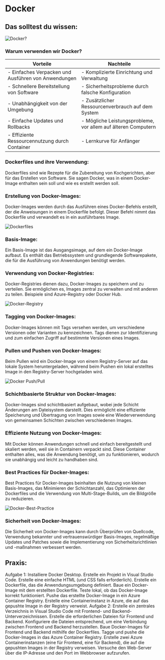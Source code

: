 # Docker

## Das solltest du wissen:
![Docker?](https://i.ibb.co/F6M0yLK/dockerize-your-application-for-easy-deployment-and-scaling.png)
### Warum verwenden wir Docker?
| Vorteile                                            | Nachteile                                                               |
|-----------------------------------------------------|-------------------------------------------------------------------------|
| - Einfaches Verpacken und Ausführen von Anwendungen | - Komplizierte Einrichtung und Verwaltung                              |
| - Schnellere Bereitstellung von Software            | - Sicherheitsprobleme durch falsche Konfiguration                      |
| - Unabhängigkeit von der Umgebung                   | - Zusätzlicher Ressourcenverbrauch auf dem System                      |
| - Einfache Updates und Rollbacks                    | - Mögliche Leistungsprobleme, vor allem auf älteren Computern          |
| - Effiziente Ressourcennutzung durch Container      | - Lernkurve für Anfänger                                                |

<!-- - **Vorteile**: Docker hilft uns, Anwendungen leichter zu verpacken, zu versenden und auszuführen. Es macht den Prozess der Bereitstellung von Software schneller und konsistenter, unabhängig von der Umgebung, in der sie läuft.
- **Nachteile**: Die Einrichtung und Verwaltung von Docker kann für Anfänger kompliziert sein und unsachgemäße Konfigurationen können Sicherheitsprobleme verursachen. Außerdem können Docker-Container zusätzliche Ressourcen auf dem System beanspruchen, was zu Leistungsproblemen führen kann, besonders auf älteren Computern.-->

### Dockerfiles und ihre Verwendung:
Dockerfiles sind wie Rezepte für die Zubereitung von Kochgerichten, aber für das Erstellen von Software. Sie sagen Docker, was in einem Docker-Image enthalten sein soll und wie es erstellt werden soll.

### Erstellung von Docker-Images:
Docker-Images werden durch das Ausführen eines Docker-Befehls erstellt, der die Anweisungen in einem Dockerfile befolgt. Dieser Befehl nimmt das Dockerfile und verwandelt es in ein ausführbares Image.

![Dockerfiles](https://miro.medium.com/v2/resize:fit:1400/0*CP98BIIBgMG2K3u5.png)

### Basis-Image:
Ein Basis-Image ist das Ausgangsimage, auf dem ein Docker-Image aufbaut. Es enthält das Betriebssystem und grundlegende Softwarepakete, die für die Ausführung von Anwendungen benötigt werden.

### Verwendung von Docker-Registries:
Docker-Registries dienen dazu, Docker-Images zu speichern und zu verteilen. Sie ermöglichen es, Images zentral zu verwalten und mit anderen zu teilen. Beispiele sind Azure-Registry oder Docker Hub.

![Docker-Registry](https://i.ibb.co/r5QV7Hg/1-in6-B62-Uq-KHCFP0t6-Tu-Vt-KA.jpg)

### Tagging von Docker-Images:
Docker-Images können mit Tags versehen werden, um verschiedene Versionen oder Varianten zu kennzeichnen. Tags dienen zur Identifizierung und zum einfachen Zugriff auf bestimmte Versionen eines Images.

### Pullen und Pushen von Docker-Images:
Beim Pullen wird ein Docker-Image von einem Registry-Server auf das lokale System heruntergeladen, während beim Pushen ein lokal erstelltes Image in den Registry-Server hochgeladen wird.

![Docker Push/Pull](https://velog.velcdn.com/images%2Fmajaeh43%2Fpost%2F2a7a7b7c-0446-4c22-8990-d1d69655ec41%2F%E1%84%89%E1%85%B3%E1%84%8F%E1%85%B3%E1%84%85%E1%85%B5%E1%86%AB%E1%84%89%E1%85%A3%E1%86%BA%202021-11-07%20%E1%84%8B%E1%85%A9%E1%84%92%E1%85%AE%2012.46.56.png)

### Schichtbasierte Struktur von Docker-Images:
Docker-Images sind schichtbasiert aufgebaut, wobei jede Schicht Änderungen am Dateisystem darstellt. Dies ermöglicht eine effiziente Speicherung und Übertragung von Images sowie eine Wiederverwendung von gemeinsamen Schichten zwischen verschiedenen Images.

### Effiziente Nutzung von Docker-Images:
Mit Docker können Anwendungen schnell und einfach bereitgestellt und skaliert werden, weil sie in Containern verpackt sind. Diese Container enthalten alles, was die Anwendung benötigt, um zu funktionieren, wodurch sie unabhängig und leicht zu handhaben sind.

### Best Practices für Docker-Images:
Best Practices für Docker-Images beinhalten die Nutzung von kleinen Basis-Images, das Minimieren der Schichtanzahl, das Optimieren der Dockerfiles und die Verwendung von Multi-Stage-Builds, um die Bildgröße zu reduzieren.

![Docker-Best-Practice](https://sysdig.es/wp-content/uploads/Dockerfile-best-practices-02-local-development.png)

### Sicherheit von Docker-Images:
Die Sicherheit von Docker-Images kann durch Überprüfen von Quellcode, Verwendung bekannter und vertrauenswürdiger Basis-Images, regelmäßige Updates und Patches sowie die Implementierung von Sicherheitsrichtlinien und -maßnahmen verbessert werden.

## Praxis:
Aufgabe 1:
Installiere Docker Desktop.
Erstelle ein Projekt in Visual Studio Code.
Erstelle eine einfache HTML (und CSS falls erforderlich).
Erstelle ein Dockerfile, das die Anwendungsumgebung definiert.
Baue ein Docker-Image mit dem erstellten Dockerfile.
Teste lokal, ob das Docker-Image korrekt funktioniert.
Pushe das erstellte Docker-Image in ein Azure Container Registry.
Erstelle eine Containerinstanz in Azure, die auf das gepushte Image in der Registry verweist.
Aufgabe 2:
Erstelle ein zentrales Verzeichnis in Visual Studio Code mit Frontend- und Backend-Unterverzeichnissen.
Erstelle die erforderlichen Dateien für Frontend und Backend.
Konfiguriere die Dateien entsprechend, um eine Verbindung zwischen Frontend und Backend herzustellen.
Baue Docker-Images für Frontend und Backend mithilfe der Dockerfiles.
Tagge und pushe die Docker-Images in das Azure Container Registry.
Erstelle zwei Azure Containerinstanzen (eine für Frontend, eine für Backend), die auf die gepushten Images in der Registry verweisen.
Versuche den Web-Server über die IP-Adresse und den Port im Webbrowser aufzurufen.
